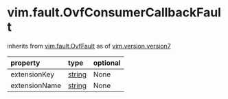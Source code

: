 vim.fault.OvfConsumerCallbackFault
==================================
inherits from [vim.fault.OvfFault](docs/vim.fault.OvfFault.md)
as of [vim.version.version7](docs/vim.version.md)

| property | type | optional |
|:---------|:-----|:---------|
| extensionKey | [string](string.md "string") | None |
| extensionName | [string](string.md "string") | None |
